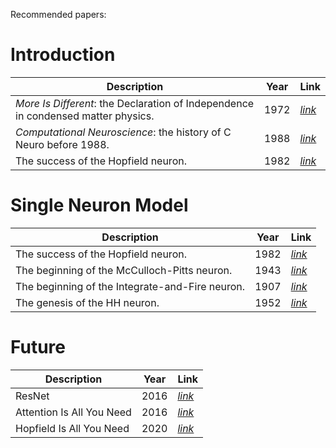 Recommended papers:

# Introduction

| Description                                                  | Year | Link                                                         |
| ------------------------------------------------------------ | ---- | ------------------------------------------------------------ |
| *More Is Different*: the Declaration of Independence in condensed matter physics. | 1972 | *[link](https://www.science.org/doi/abs/10.1126/science.177.4047.393)* |
| *Computational Neuroscience*: the history of C Neuro before 1988. | 1988 | [*link*](https://www.science.org/doi/abs/10.1126/science.3045969) |
| The success of the Hopfield neuron.                          | 1982 | [*link*](https://www.pnas.org/doi/abs/10.1073/pnas.79.8.2554) |

# Single Neuron Model

| Description                                     | Year | Link                                                         |
| ----------------------------------------------- | ---- | ------------------------------------------------------------ |
| The success of the Hopfield neuron.             | 1982 | [*link*](https://www.pnas.org/doi/abs/10.1073/pnas.79.8.2554) |
| The beginning of the McCulloch-Pitts neuron.    | 1943 | [*link*](https://link.springer.com/article/10.1007/BF02478259) |
| The beginning of the Integrate-and-Fire neuron. | 1907 | [*link*](https://link.springer.com/article/10.1007/s00422-007-0189-6) |
| The genesis of the HH neuron.                   | 1952 | [*link*](https://www.ncbi.nlm.nih.gov/pmc/articles/PMC1392413/) |

# Future

| Description               | Year | Link                                                         |
| ------------------------- | ---- | ------------------------------------------------------------ |
| ResNet                    | 2016 | [*link*](https://openaccess.thecvf.com/content_cvpr_2016/html/He_Deep_Residual_Learning_CVPR_2016_paper.html) |
| Attention Is All You Need | 2016 | [*link*](https://proceedings.neurips.cc/paper/7181-attention-is-all) |
| Hopfield Is All You Need  | 2020 | [*link*](https://arxiv.org/abs/2008.02217)                   |

